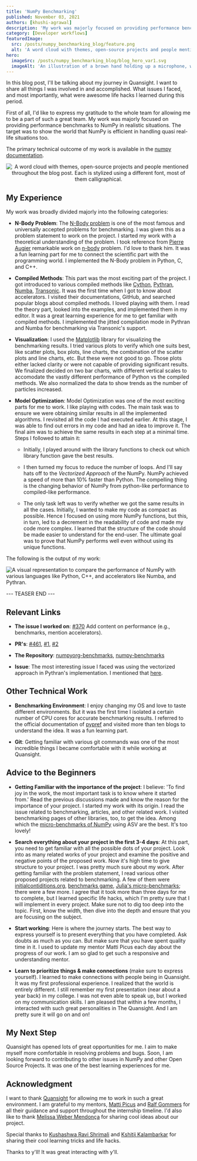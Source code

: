 ```yaml
---
title: 'NumPy Benchmarking'
published: November 03, 2021
authors: [khushi-agrawal]
description: 'My work was majorly focused on providing performance benchmarks to NumPy in realistic situations. The target was to show the world that NumPy is efficient in handling quasi real-life situations too.'
category: [Developer workflows]
featuredImage:
  src: /posts/numpy_benchmarking_blog/feature.png
  alt: 'A word cloud with themes, open-source projects and people mentioned throughout the blog post. Each is stylized using a different font, most of them calligraphical.'
hero:
  imageSrc: /posts/numpy_benchmarking_blog/blog_hero_var1.svg
  imageAlt: 'An illustration of a brown hand holding up a microphone, with some graphical elements highlighting the top of the microphone.'
---
```


In this blog post, I'll be talking about my journey in Quansight.
I want to share all things I was involved in and accomplished.
What issues I faced, and most importantly, what were awesome life hacks I learned during this period.

First of all, I'd like to express my gratitude to the whole team
for allowing me to be a part of such a great team.
My work was majorly focused on providing performance benchmarks to NumPy in realistic situations.
The target was to show the world that NumPy is efficient in handling quasi real-life situations too.

The primary technical outcome of my work is available in the [numpy documentation](https://deploy-preview-461--numpy-preview.netlify.app/benchmark/).

<p align="center">
      <img src = "/posts/numpy_benchmarking_blog/journey.jpeg" alt = "A word cloud with themes, open-source projects and people mentioned throughout the blog post. Each is stylized using a different font, most of them calligraphical." />
</p>

## My Experience
My work was broadly divided majorly into the following categories:

- **N-Body Problem**: The [N-Body problem](https://en.wikipedia.org/wiki/N-body_problem) is one of the most famous
and universally accepted problems for benchmarking.
I was given this as a problem statement to work on the project.
I started my work with a theoretical understanding of the problem.
I took reference from [Pierre Augier](https://github.com/paugier/nbabel) remarkable work on
[n-body](https://github.com/paugier/nbabel) problem. I'd love to thank him.
It was a fun learning part for me to connect the scientific part with the programming world.
I implemented the N-Body problem in Python, C, and C++.

- **Compiled Methods**: This part was the most exciting part of the project.
I got introduced to various compiled methods like [Cython](https://cython.readthedocs.io/en/latest/),
[Pythran](https://pythran.readthedocs.io/en/latest/), [Numba](http://numba.pydata.org/), [Transonic](https://transonic.readthedocs.io/en/latest/).
It was the first time when I got to know about accelerators.
I visited their documentations, GitHub, and searched popular blogs about compiled methods.
I loved playing with them. I read the theory part, looked into the examples,
and implemented them in my editor. It was a great learning experience for me
to get familiar with compiled methods.
I implemented the jitted compilation mode in Pythran and Numba for benchmarking via Transonic's support.

- **Visualization**: I used the [Matplotlib](https://matplotlib.org/) library for visualizing the benchmarking results.
I tried various plots to verify which one suits best,
like scatter plots, box plots, line charts, the combination of the scatter plots and line charts, etc.
But these were not good to go.
Those plots either lacked clarity or were not capable of providing significant results.
We finalized decided on two bar charts, with different vertical scales to accomodate
the vastly different performance of Python vs the compiled methods.
We also normalized the data to show trends as the number of particles increased.

- **Model Optimization**: Model Optimization was one of the most exciting parts for me to work.
I like playing with codes. The main task was to ensure
we were obtaining similar results in all the implemented algorithms.
I revisited all the code I had executed earlier. At this stage,
I was able to find out errors in my code and had an idea to improve it.
The final aim was to achieve the same results in each step at a minimal time.
Steps I followed to attain it:

	- Initially, I played around with the library functions to check out which library function gave the best results.

	- I then turned my focus to reduce the number of loops.
And I'll say hats off to the *Vectorized Approach* of the NumPy.
NumPy achieved a speed of more than 10% faster than Python.
The compelling thing is the changing behavior of NumPy from
python-like performance to compiled-like performance.

	- The only task left was to verify whether we got the same results in all the cases.
Initially, I wanted to make my code as compact as possible.
Hence I focused on using more NumPy functions, but this, in turn,
led to a decrement in the readability of code and made my code more complex.
I learned that the structure of the code should be made easier to understand for the end-user.
The ultimate goal was to prove that NumPy performs well even without using its unique functions.

The following is the output of my work:

<img src = "/posts/numpy_benchmarking_blog/performance_benchmarking.png" alt = "A visual representation to compare the performance of NumPy with various languages like Python, C++, and accelerators like Numba, and Pythran." title = "Performance Benchmark; Number of Iterations: 50" />

--- TEASER END ---

## Relevant Links

- **The issue I worked on**: [#370](https://github.com/numpy/numpy.org/issues/370) Add content on performance (e.g., benchmarks, mention accelerators).

- **PR's**: [#461](https://github.com/numpy/numpy.org/pull/461), [#1](https://github.com/numpy/numpyorg-benchmarks/pull/1), [#2](https://github.com/numpy/numpyorg-benchmarks/pull/2)

- **The Repository**: [numpyorg-benchmarks](https://github.com/numpy/numpyorg-benchmarks), [numpy-benchmarks](https://github.com/khushi-411/numpy-benchmarks)

- **Issue**: The most interesting issue I faced was using the vectorized approach in Pythran's implementation. I mentioned that [here](https://github.com/khushi-411/numpy-benchmarks/issues/4).

## Other Technical Work

- **Benchmarking Environment**: I enjoy changing my OS and love to taste different environments.
But it was the first time I isolated a certain number of CPU cores for accurate benchmarking results.
I referred to the official documentation of [pypref](https://pyperf.readthedocs.io/en/latest/)
and visited more than ten blogs to understand the idea.
It was a fun learning part.

- **Git**: Getting familiar with various git commands was one of the most incredible things
I became comfortable with it while working at Quansight.

## Advice to the Beginners

- **Getting Familiar with the importance of the project**: I believe:
'To find joy in the work, the most important task is to know where it started from.'
Read the previous discussions made and know the reason for the importance of your project.
I started my work with its origin. I read the issue related to benchmarking,
articles, and other related work.
I visited benchmarking pages of other libraries, too, to get the idea.
Among which the [micro-benchmarks of NumPy](https://pv.github.io/numpy-bench/) using ASV are the best.
It's too lovely!

- **Search everything about your project in the first 3-4 days**: At this part,
you need to get familiar with all the possible dots of your project.
Look into as many related works of your project and examine
the positive and negative points of the proposed work.
Now it's high time to give structure to your project.
I was pretty much sure about my work.
After getting familiar with the problem statement,
I read various other proposed projects related to benchmarking.
A few of them were [initialcontiditions.org](http://initialconditions.org/),
[benchmarks game](https://benchmarksgame-team.pages.debian.net/benchmarksgame/), [Julia's micro-benchmarks](https://julialang.org/benchmarks/);
there were a few more.
I agree that it took more than three days for me to complete,
but I learned specific life hacks, which I'm pretty sure
that I will implement in every project.
Make sure not to dig too deep into the topic.
First, know the width, then dive into the depth and
ensure that you are focusing on the subject.

- **Start working**: Here is where the journey starts.
The best way to express yourself is to present everything that you have completed.
Ask doubts as much as you can. But make sure that you have spent quality time in it.
I used to update my mentor Matti Picus each day about the progress of our work.
I am so glad to get such a responsive and understanding mentor.

- **Learn to prioritize things & make connections** (make sure to express yourself).
I learned to make connections with people being in Quansight.
It was my first professional experience.
I realized that the world is entirely different.
I still remember my first presentation (near about a year back) in my college.
I was not even able to speak up, but I worked on my communication skills.
I am pleased that within a few months, I interacted with such great personalities in The Quansight.
And I am pretty sure it will go on and on!

## My Next Step
Quansight has opened lots of great opportunities for me.
I aim to make myself more comfortable in resolving problems and bugs.
Soon, I am looking forward to contributing to other issues in NumPy and other Open Source Projects.
It was one of the best learning experiences for me.

## Acknowledgment
I want to thank [Quansight](https://github.com/Quansight-Labs)
for allowing me to work in such a great environment.
I am grateful to my mentors, [Matti Picus](https://github.com/mattip) and [Ralf Gommers](https://github.com/rgommers)
for all their guidance and support throughout the internship timeline.
I'd also like to thank [Melissa Weber Mendonça](https://github.com/melissawm) for sharing cool ideas about our project.

Special thanks to [Kushashwa Ravi Shrimali](https://github.com/krshrimali) and [Kshitij Kalambarkar](https://github.com/kshitij12345)
for sharing their cool learning tricks and life hacks.

Thanks to y'll! It was great interacting with y'll.
